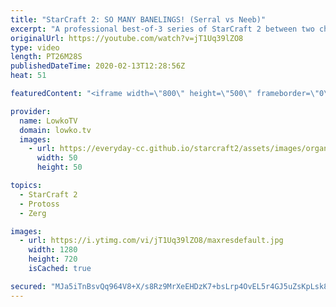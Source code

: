```yaml
---
title: "StarCraft 2: SO MANY BANELINGS! (Serral vs Neeb)"
excerpt: "A professional best-of-3 series of StarCraft 2 between two channel favourites, Serral and Neeb. Both of these progamers are considered to be amongst the very best in the world. Serral has been considered the number 1 in the world for several years now. Neeb is the rank 1 from the United States of America."
originalUrl: https://youtube.com/watch?v=jT1Uq39lZO8
type: video
length: PT26M28S
publishedDateTime: 2020-02-13T12:28:56Z
heat: 51

featuredContent: "<iframe width=\"800\" height=\"500\" frameborder=\"0\" src=\"https://www.youtube.com/embed/jT1Uq39lZO8\" allow=\"accelerometer; autoplay; encrypted-media; gyroscope; picture-in-picture\" allowfullscreen></iframe>"

provider:
  name: LowkoTV
  domain: lowko.tv
  images:
    - url: https://everyday-cc.github.io/starcraft2/assets/images/organizations/lowko.tv-50x50.jpg
      width: 50
      height: 50

topics:
  - StarCraft 2
  - Protoss
  - Zerg

images:
  - url: https://i.ytimg.com/vi/jT1Uq39lZO8/maxresdefault.jpg
    width: 1280
    height: 720
    isCached: true

secured: "MJa5iTnBsvQq964V8+X/s8Rz9MrXeEHDzK7+bsLrp4OvEL5r4GJ5uZsKpLsk88s/6WZnLE9X+gcp+OjszjD5X/xSOXWk5EUOugVPYcvbbjMBNZCk1IlHDNPd1SXNywvpt4obznGw370j7Ps9uWjy8yVEpNM2GuuFDPueOMkCvrfFfaBg3kHEOG2bPlM/SODO66eKJJCD8nGBkNCjDOjlCID9tXYgzu0QWUW52GdA38ZhuEJIIN682GEDbTky5KMLeF/JLU7DoOgsqkD1EKINGCYQVbBoDVJSRTRVEQWEm/dOBa1FB+sDz9M577xRbl10leTNjykUQRV+Ug1mvIgr7Y8gtMSyw0/SrHcJwwIto+l2sHTuyD346x1c50PVrmNCabdAxEKcp71ujtoPszLNiY5YUgmWHcBznC9TxnuXkpk=;HMPYPKy454LAJCO5XCa4SA=="
---
```



